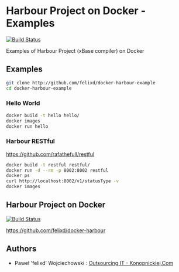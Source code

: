 # Harbour Project on Docker - Examples

[![Build Status](https://travis-ci.org/felixd/docker-harbour-example.svg?branch=master)](https://travis-ci.org/felixd/docker-harbour-example)

Examples of Harbour Project (xBase compiler) on Docker

## Examples

```bash
git clone http://github.com/felixd/docker-harbour-example
cd docker-harbour-example
```

### Hello World

```bash
docker build -t hello hello/
docker images
docker run hello
```

### Harbour RESTful

https://github.com/rafathefull/restful

```bash
docker build -t restful restful/
docker run -d --rm -p 8002:8002 restful
docker ps
curl http://localhost:8002/v1/statusType -v
docker images
```

## Harbour Project on Docker

[![Build Status](https://travis-ci.org/felixd/docker-harbour.svg?branch=master)](https://travis-ci.org/felixd/docker-harbour)

https://github.com/felixd/docker-harbour

## Authors

* Paweł 'felixd' Wojciechowski : [Outsourcing IT - Konopnickiej.Com](https://konopnickiej.com)

